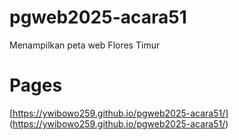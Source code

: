 # pgweb2025-acara51
Menampilkan peta web Flores Timur

# Pages
[https://ywibowo259.github.io/pgweb2025-acara51/] (https://ywibowo259.github.io/pgweb2025-acara51/)